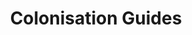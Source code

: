 ﻿---
title: "Colonisation Guides"
description: "Elite Dangerous System Colonisation guides"
layout: "guides/list"
---
